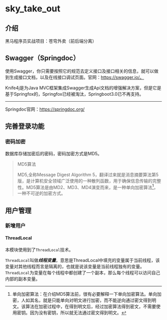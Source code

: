 # sky_take_out

## 介绍

黑马程序员实战项目：苍穹外卖（前后端分离）

## Swagger（Springdoc）

使用Swagger，你只需要按照它的规范去定义接口及接口相关的信息，就可以做到生成接口文档，以及在线接口调试页面。官网：https://swagger.io/。

Knife4j是为Java MVC框架集成Swagger生成Api文档的增强解决方案，但是它是基于Springfox的，Springfox已经被淘汰，Springboot3.0已不再支持。

---

Springdoc官网：https://springdoc.org/

## 完善登录功能

### 密码加密

数据库存储加密后的密码，密码加密方式是MD5。

> MD5算法
>
> MD5,全称Message Digest Algorithm 5，翻译过来就是消息摘要算法第5版，是计算机安全领域广泛使用的一种散列函数，用于确保信息传输的完整性。MD5算法是由MD2、MD3、MD4演变而来，是一种单向加密算法[^1]，一种不可逆的加密方式。

[^1]:单向加密算法：在介绍MD5算法前，很有必要解释一下单向加密算法。单向加密，人如其名，就是只能单向对明文进行加密，而不能逆向通过密文得到明文。该算法在加密过程中，在得到明文后，经过加密算法得到密文，不需要使用密钥。因为没有密钥，所以就无法通过密文得到明文。

## 用户管理



### 新增用户

#### ThreadLocal

本模块使用到了`ThreadLocal`技术。

`ThreadLocal`叫做***线程变量***，意思是ThreadLocal中填充的变量属于当前线程，该变量对其他线程而言是隔离的，也就是说该变量是当前线程独有的变量。`ThreadLocal`为变量在每个线程中都创建了一个副本，那么每个线程可以访问自己内部的副本变量。
